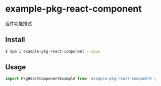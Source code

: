 # example-pkg-react-component

组件功能描述

## Install

```bash
$ npm i example-pkg-react-component --save
```

## Usage

```jsx
import PkgReactComponentExample from 'example-pkg-react-component';
```
